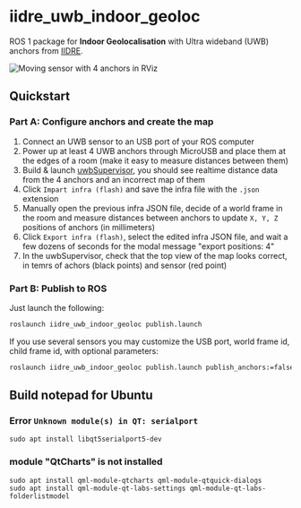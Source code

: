 # iidre_uwb_indoor_geoloc
ROS 1 package for **Indoor Geolocalisation** with Ultra wideband (UWB) anchors from [IIDRE](https://www.iidre.com/en/).

![Moving sensor with 4 anchors in RViz](https://raw.githubusercontent.com/aubrune/iidre_uwb_indoor_geoloc/master/doc/img/uwb-rviz.gif)

## Quickstart
### Part A: Configure anchors and create the map
1. Connect an UWB sensor to an USB port of your ROS computer
2. Power up at least 4 UWB anchors through MicroUSB and place them at the edges of a room (make it easy to measure distances between them)
3. Build & launch [uwbSupervisor](https://github.com/IIDRE/uwbSupervisor), you should see realtime distance data from the 4 anchors and an incorrect map of them 
4. Click `Impart infra (flash)` and save the infra file with the `.json` extension
5. Manually open the previous infra JSON file, decide of a world frame in the room and measure distances between anchors to update `X, Y, Z` positions of anchors (in millimeters)
6. Click `Export infra (flash)`, select the edited infra JSON file, and wait a few dozens of seconds for the modal message "export positions: 4"
7. In the uwbSupervisor, check that the top view of the map looks correct, in temrs of achors (black points) and sensor (red point)

### Part B: Publish to ROS
Just launch the following:
```bash
roslaunch iidre_uwb_indoor_geoloc publish.launch
```

If you use several sensors you may customize the USB port, world frame id, child frame id, with optional parameters:
```bash
roslaunch iidre_uwb_indoor_geoloc publish.launch publish_anchors:=false name:=robot frame_id:=base_link
```

## Build notepad for Ubuntu
### Error `Unknown module(s) in QT: serialport`
```
sudo apt install libqt5serialport5-dev
```

### module "QtCharts" is not installed
```
sudo apt install qml-module-qtcharts qml-module-qtquick-dialogs
sudo apt install qml-module-qt-labs-settings qml-module-qt-labs-folderlistmodel
```
